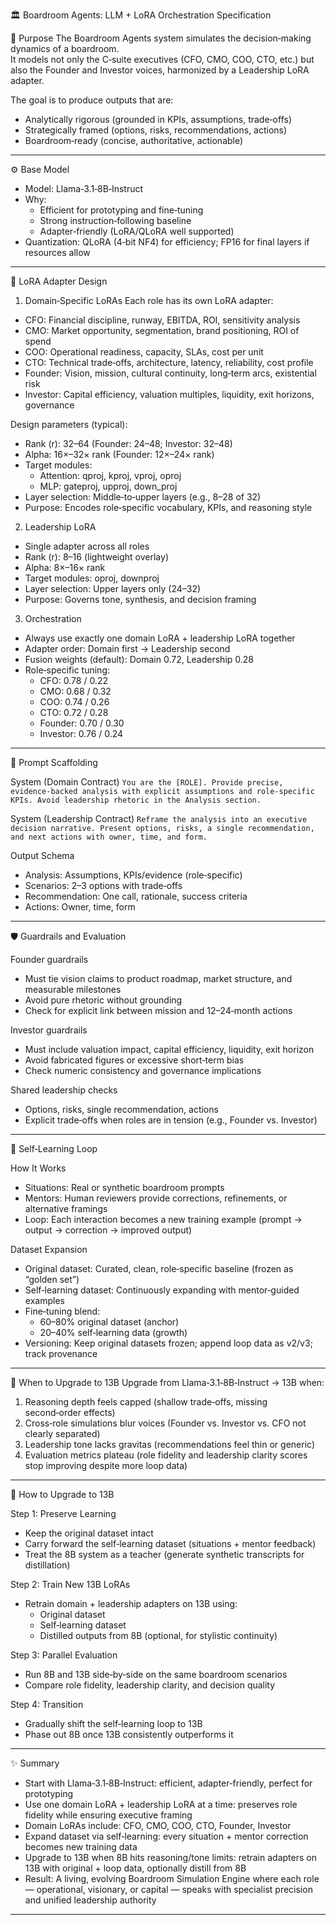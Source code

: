 🏛️ Boardroom Agents: LLM + LoRA Orchestration Specification

🎯 Purpose
The Boardroom Agents system simulates the decision‑making dynamics of a boardroom.  
It models not only the C‑suite executives (CFO, CMO, COO, CTO, etc.) but also the Founder and Investor voices, harmonized by a Leadership LoRA adapter.

The goal is to produce outputs that are:
- Analytically rigorous (grounded in KPIs, assumptions, trade‑offs)  
- Strategically framed (options, risks, recommendations, actions)  
- Boardroom‑ready (concise, authoritative, actionable)  

---

⚙️ Base Model
- Model: Llama‑3.1‑8B‑Instruct  
- Why:  
  - Efficient for prototyping and fine‑tuning  
  - Strong instruction‑following baseline  
  - Adapter‑friendly (LoRA/QLoRA well supported)  
- Quantization: QLoRA (4‑bit NF4) for efficiency; FP16 for final layers if resources allow  

---

🧩 LoRA Adapter Design

1. Domain‑Specific LoRAs
Each role has its own LoRA adapter:
- CFO: Financial discipline, runway, EBITDA, ROI, sensitivity analysis  
- CMO: Market opportunity, segmentation, brand positioning, ROI of spend  
- COO: Operational readiness, capacity, SLAs, cost per unit  
- CTO: Technical trade‑offs, architecture, latency, reliability, cost profile  
- Founder: Vision, mission, cultural continuity, long‑term arcs, existential risk  
- Investor: Capital efficiency, valuation multiples, liquidity, exit horizons, governance  

Design parameters (typical):
- Rank (r): 32–64 (Founder: 24–48; Investor: 32–48)  
- Alpha: 16×–32× rank (Founder: 12×–24× rank)  
- Target modules:  
  - Attention: qproj, kproj, vproj, oproj  
  - MLP: gateproj, upproj, down_proj  
- Layer selection: Middle‑to‑upper layers (e.g., 8–28 of 32)  
- Purpose: Encodes role‑specific vocabulary, KPIs, and reasoning style  

2. Leadership LoRA
- Single adapter across all roles  
- Rank (r): 8–16 (lightweight overlay)  
- Alpha: 8×–16× rank  
- Target modules: oproj, downproj  
- Layer selection: Upper layers only (24–32)  
- Purpose: Governs tone, synthesis, and decision framing  

3. Orchestration
- Always use exactly one domain LoRA + leadership LoRA together  
- Adapter order: Domain first → Leadership second  
- Fusion weights (default): Domain 0.72, Leadership 0.28  
- Role‑specific tuning:  
  - CFO: 0.78 / 0.22  
  - CMO: 0.68 / 0.32  
  - COO: 0.74 / 0.26  
  - CTO: 0.72 / 0.28  
  - Founder: 0.70 / 0.30  
  - Investor: 0.76 / 0.24  

---

🧭 Prompt Scaffolding

System (Domain Contract)
`
You are the [ROLE]. Provide precise, evidence‑backed analysis with explicit assumptions and role‑specific KPIs.
Avoid leadership rhetoric in the Analysis section.
`

System (Leadership Contract)
`
Reframe the analysis into an executive decision narrative.
Present options, risks, a single recommendation, and next actions with owner, time, and form.
`

Output Schema
- Analysis: Assumptions, KPIs/evidence (role‑specific)  
- Scenarios: 2–3 options with trade‑offs  
- Recommendation: One call, rationale, success criteria  
- Actions: Owner, time, form  

---

🛡️ Guardrails and Evaluation

Founder guardrails
- Must tie vision claims to product roadmap, market structure, and measurable milestones  
- Avoid pure rhetoric without grounding  
- Check for explicit link between mission and 12–24‑month actions  

Investor guardrails
- Must include valuation impact, capital efficiency, liquidity, exit horizon  
- Avoid fabricated figures or excessive short‑term bias  
- Check numeric consistency and governance implications  

Shared leadership checks
- Options, risks, single recommendation, actions  
- Explicit trade‑offs when roles are in tension (e.g., Founder vs. Investor)  

---

🔄 Self‑Learning Loop

How It Works
- Situations: Real or synthetic boardroom prompts  
- Mentors: Human reviewers provide corrections, refinements, or alternative framings  
- Loop: Each interaction becomes a new training example (prompt → output → correction → improved output)  

Dataset Expansion
- Original dataset: Curated, clean, role‑specific baseline (frozen as “golden set”)  
- Self‑learning dataset: Continuously expanding with mentor‑guided examples  
- Fine‑tuning blend:  
  - 60–80% original dataset (anchor)  
  - 20–40% self‑learning data (growth)  
- Versioning: Keep original datasets frozen; append loop data as v2/v3; track provenance  

---

🚦 When to Upgrade to 13B
Upgrade from Llama‑3.1‑8B‑Instruct → 13B when:
1. Reasoning depth feels capped (shallow trade‑offs, missing second‑order effects)  
2. Cross‑role simulations blur voices (Founder vs. Investor vs. CFO not clearly separated)  
3. Leadership tone lacks gravitas (recommendations feel thin or generic)  
4. Evaluation metrics plateau (role fidelity and leadership clarity scores stop improving despite more loop data)  

---

🔄 How to Upgrade to 13B

Step 1: Preserve Learning
- Keep the original dataset intact  
- Carry forward the self‑learning dataset (situations + mentor feedback)  
- Treat the 8B system as a teacher (generate synthetic transcripts for distillation)

Step 2: Train New 13B LoRAs
- Retrain domain + leadership adapters on 13B using:  
  - Original dataset  
  - Self‑learning dataset  
  - Distilled outputs from 8B (optional, for stylistic continuity)

Step 3: Parallel Evaluation
- Run 8B and 13B side‑by‑side on the same boardroom scenarios  
- Compare role fidelity, leadership clarity, and decision quality  

Step 4: Transition
- Gradually shift the self‑learning loop to 13B  
- Phase out 8B once 13B consistently outperforms it  

---

✨ Summary
- Start with Llama‑3.1‑8B‑Instruct: efficient, adapter‑friendly, perfect for prototyping  
- Use one domain LoRA + leadership LoRA at a time: preserves role fidelity while ensuring executive framing  
- Domain LoRAs include: CFO, CMO, COO, CTO, Founder, Investor  
- Expand dataset via self‑learning: every situation + mentor correction becomes new training data  
- Upgrade to 13B when 8B hits reasoning/tone limits: retrain adapters on 13B with original + loop data, optionally distill from 8B  
- Result: A living, evolving Boardroom Simulation Engine where each role — operational, visionary, or capital — speaks with specialist precision and unified leadership authority


---